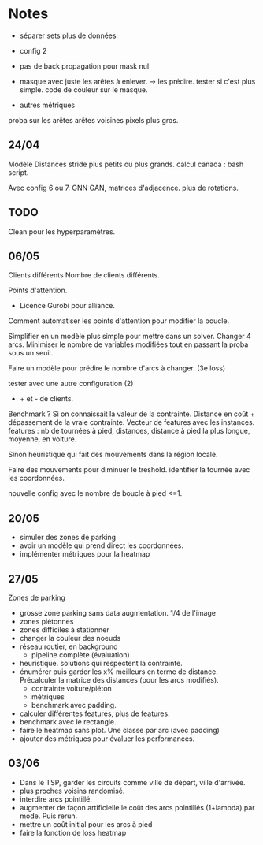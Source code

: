# Notes

- séparer sets
plus de données
- config 2
- pas de back propagation pour mask nul
- masque avec juste les arêtes à enlever. -> les prédire.
tester si c'est plus simple.
code de couleur sur le masque.

- autres métriques

proba sur les arêtes
arêtes voisines
pixels plus gros.

## 24/04

Modèle Distances
stride plus petits ou plus grands.
calcul canada : bash script.

Avec config 6 ou 7.
GNN
GAN, matrices d'adjacence.
plus de rotations.

## TODO

Clean pour les hyperparamètres.

## 06/05

Clients différents
Nombre de clients différents.

Points d'attention.

- Licence Gurobi pour alliance.

Comment automatiser les points d'attention pour modifier la boucle.

Simplifier en un modèle plus simple pour mettre dans un solver.
Changer 4 arcs. Minimiser le nombre de variables modifiées tout en passant la proba sous un seuil.

Faire un modèle pour prédire le nombre d'arcs à changer. (3e loss)

tester avec une autre configuration (2)

- \+ et - de clients.

Benchmark ? Si on connaissait la valeur de la contrainte. Distance en coût + dépassement de la vraie contrainte.
Vecteur de features avec les instances. features : nb de tournées à pied, distances, distance à pied la plus longue, moyenne, en voiture.

Sinon heuristique qui fait des mouvements dans la région locale.

Faire des mouvements pour diminuer le treshold.
 identifier la tournée avec les coordonnées.

nouvelle config avec le nombre de boucle à pied <=1.

## 20/05

- simuler des zones de parking
- avoir un modèle qui prend direct les coordonnées.
- implémenter métriques pour la heatmap

## 27/05

Zones de parking

- grosse zone parking sans data augmentation. 1/4 de l'image
- zones piétonnes
- zones difficiles à stationner
- changer la couleur des noeuds
- réseau routier, en background
  - pipeline complète (évaluation)
- heuristique. solutions qui respectent la contrainte.
- énumérer puis garder les x% meilleurs en terme de distance. Précalculer la matrice des distances (pour les arcs modifiés).
  - contrainte voiture/piéton
  - métriques
  - benchmark avec padding.
- calculer différentes features, plus de features.
- benchmark avec le rectangle.
- faire le heatmap sans plot. Une classe par arc (avec padding)
- ajouter des métriques pour évaluer les performances.

## 03/06

- Dans le TSP, garder les circuits comme ville de départ, ville d'arrivée.
- plus proches voisins randomisé.
- interdire arcs pointillé.
- augmenter de façon artificielle le coût des arcs pointillés (1+lambda) par mode. Puis rerun.
- mettre un coût initial pour les arcs à pied
- faire la fonction de loss heatmap
